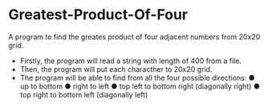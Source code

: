 # Greatest-Product-Of-Four

A program to find the greates product of four adjacent numbers from 20x20 grid.

- Firstly, the program will read a string with length of 400 from a file.
- Then, the program will put each characther to 20x20 grid.
- The program will be able to find from all the four possible directions:
  ● up to bottom
  ● right to left
  ● top left to bottom right (diagonally right)
  ● top right to bottom left (diagonally left)
